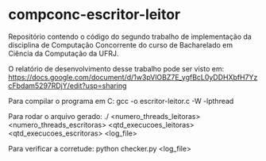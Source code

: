 # compconc-escritor-leitor
Repositório contendo o código do segundo trabalho de implementação da disciplina de Computação Concorrente do curso de Bacharelado em Ciência da Computação da UFRJ.

O relatório de desenvolvimento desse trabalho pode ser visto em:
https://docs.google.com/document/d/1w3pVlOBZ7E_ygfBcL0yDDHXbfH7YzcFbdam5297RDjY/edit?usp=sharing

Para compilar o programa em C:
gcc -o <nome> escritor-leitor.c -W -lpthread

Para rodar o arquivo gerado:
./<nome> <numero_threads_leitoras> <numero_threads_escritoras> <qtd_execucoes_leitoras> <qtd_execucoes_escritoras> <log_file>

Para verificar a corretude:
python checker.py <log_file>
